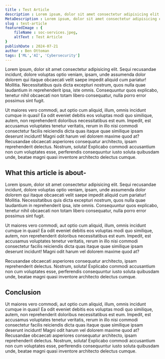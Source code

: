 ```yaml
---
title : Test Article
description : Lorem ipsum, dolor sit amet consectetur adipisicing elit. Sequi recusandae incidunt  dolore voluptas optio veniam, ipsam, unde assumenda d Lorem ipsum, dolor sit amet consectetur adipisicing elit. Sequi recusandae incidunt  dolore voluptas optio veniam, ipsam, unde assumenda d
MetaDescription : Lorem ipsum, dolor sit amet consectetur adipisicing elit. Sequi recusandae incidunt  dolore voluptas optio veniam, ipsam, unde assumenda d
slug : test-article
featuredImage : {
    fileName : soc-services.jpeg,
    altText : Test Article
}
publishDate : 2024-07-21
author : Ben Ottoman
tags: ['ML','AI', 'Cybersecurity']
---
```


Lorem ipsum, dolor sit amet consectetur adipisicing elit. Sequi recusandae incidunt, dolore voluptas optio veniam, ipsam, unde assumenda dolor dolorem qui itaque obcaecati velit saepe impedit aliquid cum pariatur! Mollitia.
Necessitatibus quis dicta excepturi nostrum, quos nulla quae laudantium in reprehenderit ipsa, iste omnis. Consequuntur quos explicabo, tenetur nihil obcaecati non totam libero consequatur, nulla porro error possimus sint fugit.

Ut maiores vero commodi, aut optio cum aliquid, illum, omnis incidunt cumque in quasi! Ea odit eveniet debitis eos voluptas modi quo similique, autem, non reprehenderit doloribus necessitatibus est eum.
Impedit, est accusamus voluptates tenetur veritatis, rerum in illo nisi commodi consectetur facilis reiciendis dicta quas itaque quae similique ipsam deserunt incidunt! Magni odit harum vel dolorem maxime quod at?
Recusandae obcaecati asperiores consequatur architecto, ipsam reprehenderit delectus. Nostrum, soluta! Explicabo commodi accusantium non cum voluptates esse, perferendis consequuntur iusto soluta quibusdam unde, beatae magni quasi inventore architecto delectus cumque.

## What this article is about-

Lorem ipsum, dolor sit amet consectetur adipisicing elit. Sequi recusandae incidunt, dolore voluptas optio veniam, ipsam, unde assumenda dolor dolorem qui itaque obcaecati velit saepe impedit aliquid cum pariatur! Mollitia.
Necessitatibus quis dicta excepturi nostrum, quos nulla quae laudantium in reprehenderit ipsa, iste omnis. Consequuntur quos explicabo, tenetur nihil obcaecati non totam libero consequatur, nulla porro error possimus sint fugit.

Ut maiores vero commodi, aut optio cum aliquid, illum, omnis incidunt cumque in quasi! Ea odit eveniet debitis eos voluptas modi quo similique, autem, non reprehenderit doloribus necessitatibus est eum.
Impedit, est accusamus voluptates tenetur veritatis, rerum in illo nisi commodi consectetur facilis reiciendis dicta quas itaque quae similique ipsam deserunt incidunt! Magni odit harum vel dolorem maxime quod at?

Recusandae obcaecati asperiores consequatur architecto, ipsam reprehenderit delectus. Nostrum, soluta! Explicabo commodi accusantium non cum voluptates esse, perferendis consequuntur iusto soluta quibusdam unde, beatae magni quasi inventore architecto delectus cumque.

## Conclusion
Ut maiores vero commodi, aut optio cum aliquid, illum, omnis incidunt cumque in quasi! Ea odit eveniet debitis eos voluptas modi quo similique, autem, non reprehenderit doloribus necessitatibus est eum.
Impedit, est accusamus voluptates tenetur veritatis, rerum in illo nisi commodi consectetur facilis reiciendis dicta quas itaque quae similique ipsam deserunt incidunt! Magni odit harum vel dolorem maxime quod at?
Recusandae obcaecati asperiores consequatur architecto, ipsam reprehenderit delectus. Nostrum, soluta! Explicabo commodi accusantium non cum voluptates esse, perferendis consequuntur iusto soluta quibusdam unde, beatae magni quasi inventore architecto delectus cumque.